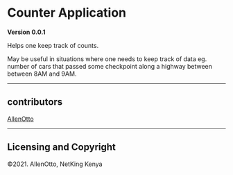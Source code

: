 # Counter Application

**Version 0.0.1**

Helps one keep track of counts. 

May be useful in situations where one needs to keep track of data eg. number of cars that passed some checkpoint along a highway between between 8AM and 9AM.

---
## contributors

[AllenOtto](https://www.instagram.com/netkingke/) 

---
## Licensing and Copyright

©2021. AllenOtto, NetKing Kenya